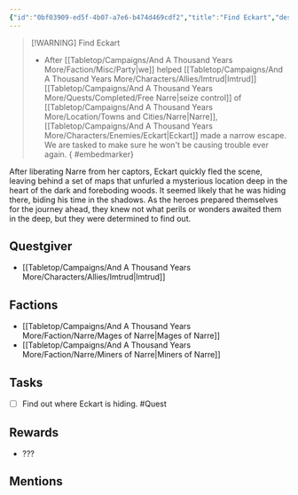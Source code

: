 ```yaml
---
{"id":"0bf03909-ed5f-4b07-a7e6-b474d469cdf2","title":"Find Eckart","description":"After liberating Narre from her captors, Eckart quickly fled the scene, leaving behind a set of maps that unfurled a mysterious location deep in the heart of the dark and foreboding woods.","sessionReceived":1,"sessionCompleted":0,"publish":true,"date_created":"Sunday, March 19th 2023, 12:46:41 pm","date_modified":"Sunday, April 14th 2024, 10:52:58 pm","cssclasses":["mado-heading"],"path":"Tabletop/Campaigns/And A Thousand Years More/Quests/Active/Find Eckart.md","permalink":"/tabletop/campaigns/and-a-thousand-years-more/quests/active/find-eckart/","PassFrontmatter":true}
---
```



> [!WARNING] Find Eckart
> - After [[Tabletop/Campaigns/And A Thousand Years More/Faction/Misc/Party\|we]] helped [[Tabletop/Campaigns/And A Thousand Years More/Characters/Allies/Imtrud\|Imtrud]] [[Tabletop/Campaigns/And A Thousand Years More/Quests/Completed/Free Narre\|seize control]] of [[Tabletop/Campaigns/And A Thousand Years More/Location/Towns and Cities/Narre\|Narre]], [[Tabletop/Campaigns/And A Thousand Years More/Characters/Enemies/Eckart\|Eckart]] made a narrow escape. We are tasked to make sure he won't be causing trouble ever again.
{ #embedmarker}


After liberating Narre from her captors, Eckart quickly fled the scene, leaving behind a set of maps that unfurled a mysterious location deep in the heart of the dark and foreboding woods. It seemed likely that he was hiding there, biding his time in the shadows. As the heroes prepared themselves for the journey ahead, they knew not what perils or wonders awaited them in the deep, but they were determined to find out.

## Questgiver

- [[Tabletop/Campaigns/And A Thousand Years More/Characters/Allies/Imtrud\|Imtrud]]

## Factions

- [[Tabletop/Campaigns/And A Thousand Years More/Faction/Narre/Mages of Narre\|Mages of Narre]]
- [[Tabletop/Campaigns/And A Thousand Years More/Faction/Narre/Miners of Narre\|Miners of Narre]]

## Tasks

- [ ] Find out where Eckart is hiding. #Quest

## Rewards

- ???

## Mentions


